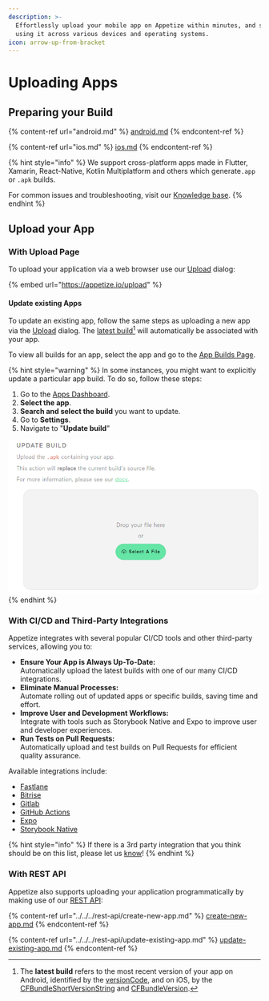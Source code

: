 ```yaml
---
description: >-
  Effortlessly upload your mobile app on Appetize within minutes, and start
  using it across various devices and operating systems.
icon: arrow-up-from-bracket
---
```


# Uploading Apps

## Preparing your Build

{% content-ref url="android.md" %}
[android.md](android.md)
{% endcontent-ref %}

{% content-ref url="ios.md" %}
[ios.md](ios.md)
{% endcontent-ref %}

{% hint style="info" %}
We support cross-platform apps made in Flutter, Xamarin, React-Native, Kotlin Multiplatform and others which generate`.app` or `.apk` builds.

For common issues and troubleshooting, visit our [Knowledge base](https://support.appetize.io/uploading-and-installing-apps).
{% endhint %}

## Upload your App

### With Upload Page

To upload your application via a web browser use our [Upload](https://appetize.io/upload) dialog:

{% embed url="https://appetize.io/upload" %}

#### Update existing Apps

To update an existing app, follow the same steps as uploading a new app via the [Upload](https://appetize.io/upload) dialog. The [latest build](#user-content-fn-1)[^1] will automatically be associated with your app.

To view all builds for an app, select the app and go to the [App Builds Page](../listing-apps.md#app-builds-page).

{% hint style="warning" %}
In some instances, you might want to explicitly update a particular app build. To do so, follow these steps:

1. Go to the [Apps Dashboard](https://appetize.io/apps).
2. **Select the app**.
3. **Search and select the build** you want to update.
4. Go to **Settings**.
5. Navigate to "**Update build**"

![Update Build under settings page](<../../../.gitbook/assets/image (48).png>)
{% endhint %}

### With CI/CD and Third-Party Integrations

Appetize integrates with several popular CI/CD tools and other third-party services, allowing you to:

* **Ensure Your App is Always Up-To-Date:** \
  Automatically upload the latest builds with one of our many CI/CD integrations.
* **Eliminate Manual Processes:** \
  Automate rolling out of updated apps or specific builds, saving time and effort.
* **Improve User and Development Workflows:** \
  Integrate with tools such as Storybook Native and Expo to improve user and developer experiences.
* **Run Tests on Pull Requests:** \
  Automatically upload and test builds on Pull Requests for efficient quality assurance.

Available integrations include:

* [Fastlane](https://docs.fastlane.tools/actions/appetize/)
* [Bitrise](https://bitrise.io/integrations/steps/appetize-deploy)
* [Gitlab](https://about.gitlab.com/blog/2020/05/06/how-to-create-review-apps-for-android-with-gitlab-fastlane-and-appetize-dot-io/)
* [GitHub Actions](https://github.com/appetizeio/github-action-appetize)
* [Expo](https://expo.dev/)
* [Storybook Native](https://github.com/storybookjs/native)

{% hint style="info" %}
If there is a 3rd party integration that you think should be on this list, please let us [know](mailto:support@appetize.io)!
{% endhint %}

### With REST API

Appetize also supports uploading your application programmatically by making use of our [REST API](broken-reference):

{% content-ref url="../../../rest-api/create-new-app.md" %}
[create-new-app.md](../../../rest-api/create-new-app.md)
{% endcontent-ref %}

{% content-ref url="../../../rest-api/update-existing-app.md" %}
[update-existing-app.md](../../../rest-api/update-existing-app.md)
{% endcontent-ref %}

[^1]: The **latest build** refers to the most recent version of your app on Android, identified by the [versionCode](https://developer.android.com/studio/publish/versioning#versioningsettings), and on iOS, by the [CFBundleShortVersionString](https://developer.apple.com/documentation/bundleresources/information\_property\_list/cfbundleshortversionstring) and [CFBundleVersion](https://developer.apple.com/documentation/bundleresources/information\_property\_list/cfbundleversion).

